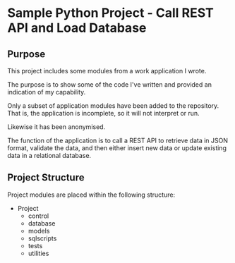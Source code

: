 # Sample Python Project - Call REST API and Load Database

## Purpose

This project includes some modules from a work application I wrote.

The purpose is to show some of the code I've written and provided an indication of my capability.

Only a subset of application modules have been added to the repository. That is, the application is
incomplete, so it will not interpret or run.

Likewise it has been anonymised.

The function of the application is to call a REST API to retrieve data in JSON format, validate 
the data, and then either insert new data or update existing data in a relational database.

## Project Structure

Project modules are placed within the following structure:

 - Project
   - control
   - database
   - models
   - sqlscripts
   - tests
   - utilities

